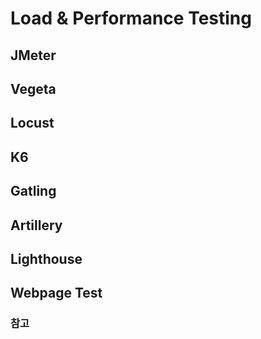 # Load & Performance Testing
## JMeter


## Vegeta

## Locust

## K6


## Gatling


## Artillery


## Lighthouse


## Webpage Test


### 참고
